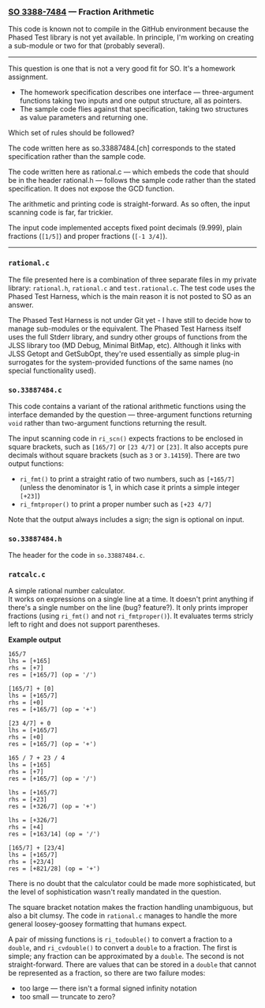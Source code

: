 ### [SO 3388-7484](http://stackoverflow.com/q/33887484) &mdash; Fraction Arithmetic

This code is known not to compile in the GitHub environment because the
Phased Test library is not yet available.
In principle, I'm working on creating a sub-module or two for that
(probably several).

<hr>

This question is one that is not a very good fit for SO.
It's a homework assignment.

* The homework specification describes one interface — three-argument
functions taking two inputs and one output structure, all as pointers.
* The sample code flies against that specification, taking two structures
as value parameters and returning one.

Which set of rules should be followed?

The code written here as so.33887484.[ch] corresponds to the stated
specification rather than the sample code.

The code written here as rational.c — which embeds the code that
should be in the header rational.h — follows the sample code rather
than the stated specification.
It does not expose the GCD function.

The arithmetic and printing code is straight-forward.
As so often, the input scanning code is far, far trickier.

The input code implemented accepts fixed point decimals (9.999), plain
fractions (`[1/5]`) and proper fractions (`[-1 3/4]`).

<hr>

### `rational.c`

The file presented here is a combination of three separate files in my
private library: `rational.h`, `rational.c` and `test.rational.c`.
The test code uses the Phased Test Harness, which is the main reason it
is not posted to SO as an answer.

The Phased Test Harness is not under Git yet - I have still to decide
how to manage sub-modules or the equivalent.
The Phased Test Harness itself uses the full Stderr library, and sundry
other groups of functions from the JLSS library too (MD Debug, Minimal
BitMap, etc).
Although it links with JLSS Getopt and GetSubOpt, they're used
essentially as simple plug-in surrogates for the system-provided
functions of the same names (no special functionality used).

### `so.33887484.c`

This code contains a variant of the rational arithmetic functions using
the interface demanded by the question — three-argument functions
returning `void` rather than two-argument functions returning the
result.

The input scanning code in `ri_scn()` expects fractions to be enclosed in square
brackets, such as `[165/7]` or `[23 4/7]` or `[23]`.
It also accepts pure decimals without square brackets (such as `3` or
`3.14159`).
There are two output functions:

* `ri_fmt()` to print a straight ratio of two numbers, such as
  `[+165/7]` (unless the denominator is 1, in which case it prints a
  simple integer `[+23]`)
* `ri_fmtproper()` to print a proper number such as `[+23 4/7]`

Note that the output always includes a sign; the sign is optional on input.

### `so.33887484.h`

The header for the code in `so.33887484.c`.

### `ratcalc.c`

A simple rational number calculator.  
It works on expressions on a single line at a time.
It doesn't print anything if there's a single number on the line (bug? feature?).
It only prints improper fractions (using `ri_fmt()` and not `ri_fmtproper()`).
It evaluates terms stricly left to right and does not support parentheses.

**Example output**

    165/7
    lhs = [+165]
    rhs = [+7]
    res = [+165/7] (op = '/')

    [165/7] + [0]
    lhs = [+165/7]
    rhs = [+0]
    res = [+165/7] (op = '+')

    [23 4/7] + 0
    lhs = [+165/7]
    rhs = [+0]
    res = [+165/7] (op = '+')

    165 / 7 + 23 / 4
    lhs = [+165]
    rhs = [+7]
    res = [+165/7] (op = '/')

    lhs = [+165/7]
    rhs = [+23]
    res = [+326/7] (op = '+')

    lhs = [+326/7]
    rhs = [+4]
    res = [+163/14] (op = '/')

    [165/7] + [23/4]
    lhs = [+165/7]
    rhs = [+23/4]
    res = [+821/28] (op = '+')

There is no doubt that the calculator could be made more sophisticated,
but the level of sophistication wasn't really mandated in the question.

The square bracket notation makes the fraction handling unambiguous, but
also a bit clumsy.
The code in `rational.c` manages to handle the more general
loosey-goosey formatting that humans expect.

A pair of missing functions is `ri_todouble()` to convert a fraction to
a `double`, and `ri_cvdouble()` to convert a `double` to a fraction.
The first is simple; any fraction can be approximated by a `double`.
The second is not straight-forward.
There are values that can be stored in a `double` that cannot be
represented as a fraction, so there are two failure modes:

* too large — there isn't a formal signed infinity notation
* too small — truncate to zero?

